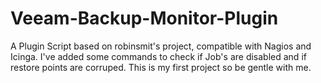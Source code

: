 # Veeam-Backup-Monitor-Plugin
A Plugin Script based on robinsmit's project, compatible with Nagios and Icinga. I've added some commands to check if Job's are disabled and if restore points are corruped.  This is my first project so be gentle with me.
